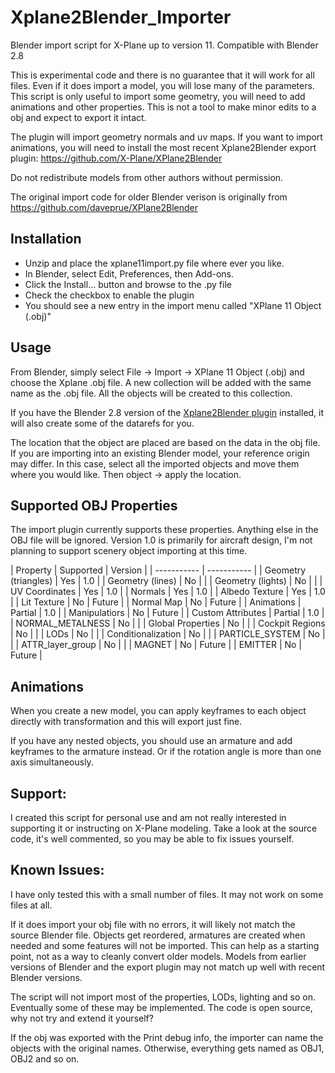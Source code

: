 # Xplane2Blender_Importer
Blender import script for X-Plane up to version 11. Compatible with Blender 2.8

This is experimental code and there is no guarantee that it will work for all files. Even if it does import a model, you will lose many of the parameters. This script is only useful to import some geometry, you will need to add animations and other properties. This is not a tool to make minor edits to a obj and expect to export it intact.

The plugin will import geometry normals and uv maps. If you want to import animations, you will need to install the most recent Xplane2Blender export plugin: https://github.com/X-Plane/XPlane2Blender

Do not redistribute models from other authors without permission. 

The original import code for older Blender verison is originally from https://github.com/daveprue/XPlane2Blender 

## Installation
* Unzip and place the xplane11import.py file where ever you like. 
* In Blender, select Edit, Preferences, then Add-ons.
* Click the Install... button and browse to the .py file
* Check the checkbox to enable the plugin
* You should see a new entry in the import menu called "XPlane 11 Object (.obj)"

## Usage
From Blender, simply select File -> Import -> XPlane 11 Object (.obj) and choose the Xplane .obj file. A new collection will be added with the same name as the .obj file. All the objects will be created to this collection.

If you have the Blender 2.8 version of the [Xplane2Blender plugin](https://github.com/X-Plane/XPlane2Blender/releases) installed, it will also create some of the datarefs for you.

The location that the object are placed are based on the data in the obj file. If you are importing into an existing Blender model, your reference origin may differ. In this case, select all the imported objects and move them where you would like. Then object -> apply the location.

## Supported OBJ Properties
The import plugin currently supports these properties. Anything else in the OBJ file will be ignored.
Version 1.0 is primarily for aircraft design, I'm not planning to support scenery object importing at this time.

| Property | Supported | Version |
| ----------- | ----------- |
| Geometry (triangles) | Yes | 1.0 |
| Geometry (lines) | No |  |
| Geometry (lights) | No |  |
| UV Coordinates | Yes | 1.0 |
| Normals | Yes | 1.0 |
| Albedo Texture | Yes | 1.0 |
| Lit Texture | No | Future |
| Normal Map | No | Future |
| Animations | Partial | 1.0 |
| Manipulatiors | No | Future |
| Custom Attributes | Partial | 1.0 |
| NORMAL_METALNESS | No |  |
| Global Properties | No |  |
| Cockpit Regions | No |  |
| LODs | No |  |
| Conditionalization | No |  |
| PARTICLE_SYSTEM | No |  |
| ATTR_layer_group | No |  |
| MAGNET  | No | Future |
| EMITTER | No | Future |


## Animations
When you create a new model, you can apply keyframes to each object directly with transformation and this will export just fine. 

If you have any nested objects, you should use an armature and add keyframes to the armature instead. Or if the rotation angle is more than one axis simultaneously. 

## Support:
I created this script for personal use and am not really interested in supporting it or instructing on X-Plane modeling. Take a look at the source code, it's well commented, so you may be able to fix issues yourself.

## Known Issues:
I have only tested this with a small number of files. It may not work on some files at all. 

If it does import your obj file with no errors, it will likely not match the source Blender file. Objects get reordered, armatures are created when needed and some features will not be imported. This can help as a starting point, not as a way to cleanly convert older models. Models from earlier versions of Blender and the export plugin may not match up well with recent Blender versions.

The script will not import most of the properties, LODs, lighting and so on. Eventually some of these may be implemented. The code is open source, why not try and extend it yourself?

If the obj was exported with the Print debug info, the importer can name the objects with the original names. Otherwise, everything gets named as OBJ1, OBJ2 and so on. 